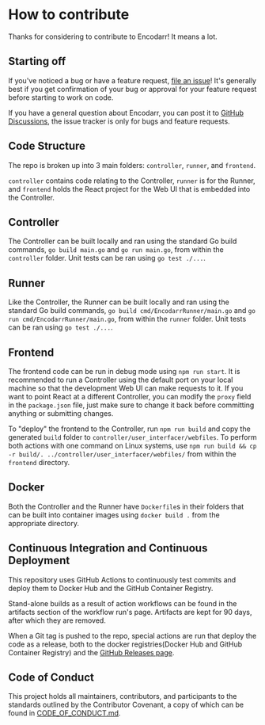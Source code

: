 # How to contribute

Thanks for considering to contribute to Encodarr! It means a lot.

## Starting off

If you've noticed a bug or have a feature request, [file an issue](https://github.com/BrenekH/encodarr/issues/new/choose)!
It's generally best if you get confirmation of your bug or approval for your feature request before starting to work on code.

If you have a general question about Encodarr, you can post it to [GitHub Discussions](https://github.com/BrenekH/encodarr/discussions), the issue tracker is only for bugs and feature requests.

## Code Structure

The repo is broken up into 3 main folders: `controller`, `runner`, and `frontend`.

`controller` contains code relating to the Controller, `runner` is for the Runner, and `frontend` holds the React project for the Web UI that is embedded into the Controller.

## Controller

The Controller can be built locally and ran using the standard Go build commands, `go build main.go` and `go run main.go`, from within the `controller` folder.
Unit tests can be ran using `go test ./...`.

## Runner

Like the Controller, the Runner can be built locally and ran using the standard Go build commands, `go build cmd/EncodarrRunner/main.go` and `go run cmd/EncodarrRunner/main.go`, from within the `runner` folder.
Unit tests can be ran using `go test ./...`.

## Frontend

The frontend code can be run in debug mode using `npm run start`.
It is recommended to run a Controller using the default port on your local machine so that the development Web UI can make requests to it.
If you want to point React at a different Controller, you can modify the `proxy` field in the `package.json` file, just make sure to change it back before committing anything or submitting changes.

To "deploy" the frontend to the Controller, run `npm run build` and copy the generated `build` folder to `controller/user_interfacer/webfiles`.
To perform both actions with one command on Linux systems, use `npm run build && cp -r build/. ../controller/user_interfacer/webfiles/` from within the `frontend` directory.

## Docker

Both the Controller and the Runner have `Dockerfile`s in their folders that can be built into container images using `docker build .` from the appropriate directory.

## Continuous Integration and Continuous Deployment

This repository uses GitHub Actions to continuously test commits and deploy them to Docker Hub and the GitHub Container Registry.

Stand-alone builds as a result of action workflows can be found in the artifacts section of the workflow run's page.
Artifacts are kept for 90 days, after which they are removed.

When a Git tag is pushed to the repo, special actions are run that deploy the code as a release, both to the docker registries(Docker Hub and GitHub Container Registry) and the [GitHub Releases page](https://github.com/BrenekH/encodarr/releases).

## Code of Conduct

This project holds all maintainers, contributors, and participants to the standards outlined by the Contributor Covenant, a copy of which can be found in [CODE_OF_CONDUCT.md](CODE_OF_CONDUCT.md).
